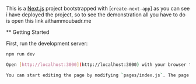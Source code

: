 This is a [Next.js](https://nextjs.org/) project bootstrapped with [`create-next-app`]
as you can see i have deployed the project, so to see the demonstration all you have to do is open this link aithammoubadr.me 

** Getting Started

First, run the development server:

```bash
npm run dev

Open [http://localhost:3000](http://localhost:3000) with your browser to see the result.

You can start editing the page by modifying `pages/index.js`. The page auto-updates as you edit the file.


